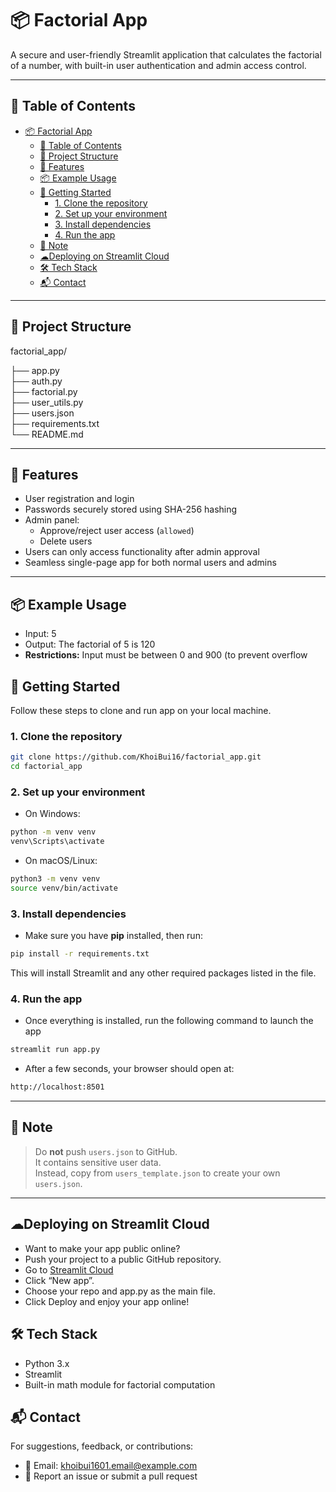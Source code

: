 # 📦 Factorial App

A secure and user-friendly Streamlit application that calculates the factorial of a number, with built-in user authentication and admin access control.

---

## 📑 Table of Contents
- [📦 Factorial App](#-factorial-app)
  - [📑 Table of Contents](#-table-of-contents)
  - [📁 Project Structure](#-project-structure)
  - [🔐 Features](#-features)
  - [📦 Example Usage](#-example-usage)
  - [🚀 Getting Started](#-getting-started)
    - [1. Clone the repository](#1-clone-the-repository)
    - [2. Set up your environment](#2-set-up-your-environment)
    - [3. Install dependencies](#3-install-dependencies)
    - [4. Run the app](#4-run-the-app)
  - [🔐 Note](#-note)
  - [☁Deploying on Streamlit Cloud](#deploying-on-streamlit-cloud)
  - [🛠 Tech Stack](#-tech-stack)
  - [📬 Contact](#-contact)
---

## 📁 Project Structure
factorial_app/

├── app.py               
├── auth.py              
├── factorial.py         
├── user_utils.py        
├── users.json          
├── requirements.txt     
└── README.md          

---

## 🔐 Features

- User registration and login
- Passwords securely stored using SHA-256 hashing
- Admin panel:
  - Approve/reject user access (`allowed`)
  - Delete users
- Users can only access functionality after admin approval
- Seamless single-page app for both normal users and admins

---

## 📦 Example Usage
- Input: 5
- Output: The factorial of 5 is 120
- **Restrictions:** Input must be between 0 and 900 (to prevent overflow

## 🚀 Getting Started
Follow these steps to clone and run app on your local machine.

### 1. Clone the repository
```bash
git clone https://github.com/KhoiBui16/factorial_app.git
cd factorial_app
```
### 2. Set up your environment
- On Windows:
```bash
python -m venv venv
venv\Scripts\activate
```

- On macOS/Linux:
```bash
python3 -m venv venv
source venv/bin/activate
```

### 3. Install dependencies
- Make sure you have **pip** installed, then run:
```bash
pip install -r requirements.txt
```
This will install Streamlit and any other required packages listed in the file.

### 4. Run the app
- Once everything is installed, run the following command to launch the app
```bash
streamlit run app.py
```
- After a few seconds, your browser should open at:
```bash
http://localhost:8501
```
---

## 🔐 Note

> Do **not** push `users.json` to GitHub.  
> It contains sensitive user data.  
> Instead, copy from `users_template.json` to create your own `users.json`.

---

## ☁Deploying on Streamlit Cloud
- Want to make your app public online?
- Push your project to a public GitHub repository.
- Go to [Streamlit Cloud](https://streamlit.io/cloud)
- Click “New app”.
- Choose your repo and app.py as the main file.
- Click Deploy and enjoy your app online!

## 🛠 Tech Stack
- Python 3.x
- Streamlit
- Built-in math module for factorial computation

## 📬 Contact
For suggestions, feedback, or contributions:
+ 📧 Email: khoibui1601.email@example.com
+ 🐛 Report an issue or submit a pull request
